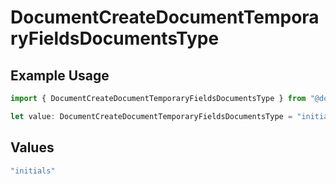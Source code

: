 # DocumentCreateDocumentTemporaryFieldsDocumentsType

## Example Usage

```typescript
import { DocumentCreateDocumentTemporaryFieldsDocumentsType } from "@documenso/sdk-typescript/models/operations";

let value: DocumentCreateDocumentTemporaryFieldsDocumentsType = "initials";
```

## Values

```typescript
"initials"
```